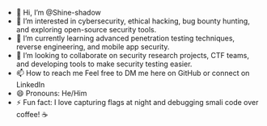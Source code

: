 - 👋 Hi, I’m @Shine-shadow
- 👀 I’m interested in cybersecurity, ethical hacking, bug bounty hunting, and exploring open-source security tools.
- 🌱 I’m currently learning advanced penetration testing techniques, reverse engineering, and mobile app security.
- 💞️ I’m looking to collaborate on security research projects, CTF teams, and developing tools to make security testing easier.
- 📫 How to reach me Feel free to DM me here on GitHub or connect on LinkedIn
- 😄 Pronouns: He/Him
- ⚡ Fun fact: I love capturing flags at night and debugging smali code over coffee! ☕

<!---
Shine-shadow/Shine-shadow is a ✨ special ✨ repository because its `README.md` (this file) appears on your GitHub profile.
You can click the Preview link to take a look at your changes.
--->
